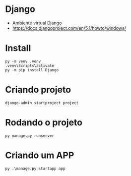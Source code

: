 # Django
- Ambiente virtual Django
- https://docs.djangoproject.com/en/5.1/howto/windows/

# Install
```
py -m venv .venv
.venv\Scripts\activate
py -m pip install Django
```

# Criando projeto
```
django-admin startproject project
```

# Rodando o projeto
```
py manage.py runserver
```

# Criando um APP
```
py .\manage.py startapp app
```